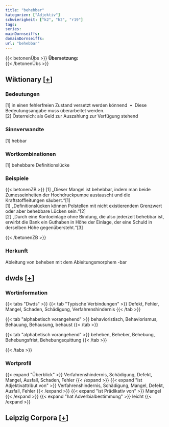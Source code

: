 ```yaml
---
title: "behebbar"
kategorien: ["Adjektiv"]
schwierigkeit: ["k2", "h2", "r19"]
tags:
series:
mainDornseiffs:
domainDornseiffs:
url: "behebbar"
---
```


{{< betonenÜbs >}}
**Übersetzung:**  
{{< /betonenÜbs >}}

## Wiktionary [[+](https://de.wiktionary.org/wiki/behebbar)]

### Bedeutungen
[1] in einen fehlerfreien Zustand versetzt werden könnend  •  Diese Bedeutungsangabe muss überarbeitet werden.  
[2] Österreich: als Geld zur Auszahlung zur Verfügung stehend  

### Sinnverwandte
[1] hebbar  

### Wortkombinationen
[1] behebbare Definitionslücke  

### Beispiele
{{< betonenZB >}}
[1] „Dieser Mangel ist behebbar, indem man beide Zumesseinheiten der Hochdruckpumpe austauscht und die Kraftstoffleitungen säubert.“[1]  
[1] „Definitionslücken können Polstellen mit nicht existierendem Grenzwert oder aber behebbare Lücken sein.“[2]  
[2] „Durch eine Kontoeinlage ohne Bindung, die also jederzeit behebbar ist, erwirbt die Bank ein Guthaben in Höhe der Einlage, der eine Schuld in derselben Höhe gegenübersteht.“[3]  

{{< /betonenZB >}}
### Herkunft
Ableitung von beheben mit dem Ableitungsmorphem -bar  



## dwds [[+](https://www.dwds.de/wb/behebbar)]

### Wortinformation
{{< tabs "Dwds" >}}
{{< tab "Typische Verbindungen" >}}
Defekt, Fehler, Mangel, Schaden, Schädigung, Verfahrenshindernis
{{< /tab >}}

{{< tab "alphabetisch vorangehend" >}}
behavioristisch, Behaviorismus, Behauung, Behausung, behaust
{{< /tab >}}

{{< tab "alphabetisch vorangehend" >}}
beheben, Beheber, Behebung, Behebungsfrist, Behebungsquittung
{{< /tab >}}

{{< /tabs >}}

### Wortprofil
{{< expand "Überblick" >}} Verfahrenshindernis, Schädigung, Defekt, Mangel, Ausfall, Schaden, Fehler {{< /expand >}}
{{< expand "ist Adjektivattribut von" >}} Verfahrenshindernis, Schädigung, Mangel, Defekt, Ausfall, Fehler {{< /expand >}}
{{< expand "ist Prädikativ von" >}} Mangel {{< /expand >}}
{{< expand "hat Adverbialbestimmung" >}} leicht {{< /expand >}}

## Leipzig Corpora [[+](https://corpora.uni-leipzig.de/en/res?word=behebbar&corpusId=deu_newscrawl-public_2018)]

